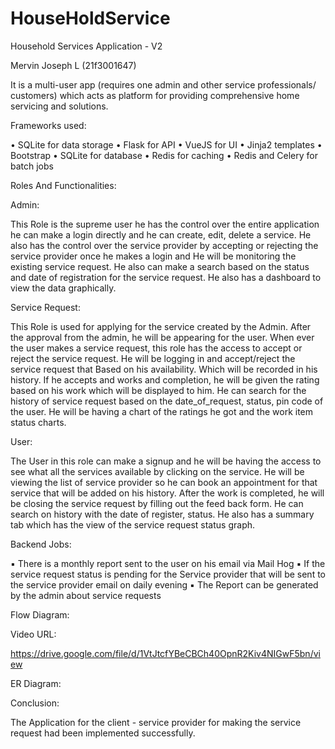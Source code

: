 # HouseHoldService
Household Services Application - V2

Mervin Joseph L (21f3001647)

It is a multi-user app (requires one admin and other service professionals/ customers)
which acts as platform for providing comprehensive home servicing and solutions.

Frameworks used:

• SQLite for data storage
• Flask for API
• VueJS for UI
• Jinja2 templates
• Bootstrap
• SQLite for database
• Redis for caching
• Redis and Celery for batch jobs

Roles And Functionalities:

Admin:

This Role is the supreme user he has the control over the entire
application he can make a login directly and he can create, edit, delete a service.
He also has the control over the service provider by accepting or rejecting the
service provider once he makes a login and He will be monitoring the existing
service request. He also can make a search based on the status and date of
registration for the service request. He also has a dashboard to view the data
graphically.

Service Request:

This Role is used for applying for the service created by the Admin. After
the approval from the admin, he will be appearing for the user. When ever the
user makes a service request, this role has the access to accept or reject the
service request. He will be logging in and accept/reject the service request that
Based on his availability. Which will be recorded in his history. If he accepts and
works and completion, he will be given the rating based on his work which will
be displayed to him. He can search for the history of service request based on
the date_of_request, status, pin code of the user. He will be having a chart of the
ratings he got and the work item status charts.

User:

The User in this role can make a signup and he will be having the access to
see what all the services available by clicking on the service. He will be viewing
the list of service provider so he can book an appointment for that service that
will be added on his history. After the work is completed, he will be closing the
service request by filling out the feed back form. He can search on history with
the date of register, status. He also has a summary tab which has the view of the
service request status graph.

Backend Jobs:

▪ There is a monthly report sent to the user on his email via Mail Hog
▪ If the service request status is pending for the Service provider that
will be sent to the service provider email on daily evening
▪ The Report can be generated by the admin about service requests

Flow Diagram:

Video URL:

https://drive.google.com/file/d/1VtJtcfYBeCBCh40OpnR2Kiv4NIGwF5bn/view

ER Diagram:

Conclusion:

The Application for the client - service provider for making the service request had
been implemented successfully.
